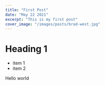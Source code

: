 ```yaml
---
title: "First Post"
date: "May 22 2021"
excerpt: "This is my first post"
cover_image: "/images/posts/brad-west.jpg"
---
```


# Heading 1

- item 1
- item 2

Hello world
